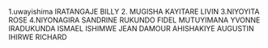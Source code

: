 1.uwayishima IRATANGAJE BILLY
2. MUGISHA KAYITARE LIVIN
3.NIYOYITA ROSE
4.NIYONAGIRA SANDRINE
RUKUNDO FIDEL
MUTUYIMANA YVONNE
IRADUKUNDA ISMAEL
ISHIMWE JEAN DAMOUR
AHISHAKIYE AUGUSTIN
IHIRWE RICHARD
